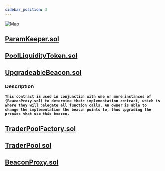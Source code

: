 ```yaml
---
sidebar_position: 3
---
```


![Map](https://gblobscdn.gitbook.com/assets%2F-Mhotv2zTrDxVpUVbvU0%2F-MiwqyXlSKzS1o_TPNFx%2F-Miwr3e-PiViuzb9hNRM%2F%D0%B8%D0%B7%D0%BE%D0%B1%D1%80%D0%B0%D0%B6%D0%B5%D0%BD%D0%B8%D0%B5.png?alt=media&token=72e0b947-0699-4e64-bd30-8050f739d190)

## [**ParamKeeper.sol**](http://localhost:3000/docs/Smart%20Contracts%20Semantic/ParamKeeper)

## [**PoolLiquidityToken.sol**](http://localhost:3000/docs/Smart%20Contracts%20Semantic/PoolLiquidityToken)

## [**UpgradeableBeacon.sol**](http://localhost:3000/docs/Smart%20Contracts%20Semantic/UpgradeableBeacon)
### Description

**```This contract is used in conjunction with one or more instances of {BeaconProxy.sol} to determine their implementation contract, which is where they will delegate all function calls. An owner is able to change the implementation the beacon points to, thus upgrading the proxies that use this beacon.```**

## [**TraderPoolFactory.sol**](http://localhost:3000/docs/Smart%20Contracts%20Semantic/TraderPoolFactory)

## [**TraderPool.sol**](http://localhost:3000/docs/Smart%20Contracts%20Semantic/TraderPool)

## [**BeaconProxy.sol**](http://localhost:3000/docs/Smart%20Contracts%20Semantic/BeaconProxy)